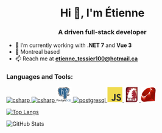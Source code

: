 <h1 align="center">Hi 👋, I'm Étienne</h1>
<h3 align="center">A driven full-stack developer</h3>

- 🌱 I’m currently working with **.NET 7** and **Vue 3**
- 📍 Montreal based
- 📫 Reach me at **etienne_tessier100@hotmail.ca**

<!-- <h3 align="left">Connect with me:</h3>
<p align="left">
<a href="https://linkedin.com/in/etienne-tessier" target="blank"><img align="center" src="https://raw.githubusercontent.com/rahuldkjain/github-profile-readme-generator/master/src/images/icons/Social/linked-in-alt.svg" alt="etienne-tessier" height="30" width="40" /></a>
</p> -->

<h3 align="left">Languages and Tools:</h3>
<p align="left"> 
    <a href="https://www.postgresql.org" target="_blank"> <img src="https://www.svgrepo.com/show/341769/dot-net.svg" alt="csharp" width="40" height="40"/> </a>
    <a href="https://www.postgresql.org" target="_blank"> <img src="https://uxwing.com/wp-content/themes/uxwing/download/brands-and-social-media/c-sharp-programming-language-icon.png" alt="csharp" width="40" height="40"/> </a>
    <a href="https://www.postgresql.org" target="_blank"> <img src="https://raw.githubusercontent.com/devicons/devicon/master/icons/postgresql/postgresql-original-wordmark.svg" alt="postgresql" width="40" height="40"/> </a>
      <a href="https://www.postgresql.org" target="_blank"> <img src="https://www.svgrepo.com/show/354528/vue.svg" alt="postgresql" width="40" height="40"/> </a>
    <a href="https://vuejs.org/ target="_blank"> <img src="https://raw.githubusercontent.com/devicons/devicon/master/icons/javascript/javascript-original.svg" alt="javascript" width="40" height="40"/> </a>
  <a href="https://rubyonrails.org" target="_blank"> <img src="https://raw.githubusercontent.com/devicons/devicon/master/icons/rails/rails-original-wordmark.svg" alt="rails" width="40" height="40"/> </a>
  <a href="https://www.ruby-lang.org/en/" target="_blank"> <img src="https://raw.githubusercontent.com/devicons/devicon/master/icons/ruby/ruby-original.svg" alt="ruby" width="40" height="40"/> </a> 



  

</p>



[![Top Langs](https://github-readme-stats.vercel.app/api/top-langs/?username=eytienne87&theme=cobalt&layout=compact)](https://github.com/anuraghazra/github-readme-stats)

![GitHub Stats](https://github-readme-stats.vercel.app/api?username=eytienne87&theme=cobalt)
